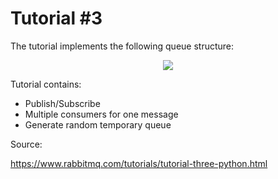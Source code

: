 # Tutorial #3

The tutorial implements the following queue structure:
<p align="center"> 
<img src="https://www.rabbitmq.com/img/tutorials/exchanges.png?style=centerme">
</p>

Tutorial contains: 
- Publish/Subscribe
- Multiple consumers for one message
- Generate random temporary queue

Source:

https://www.rabbitmq.com/tutorials/tutorial-three-python.html

